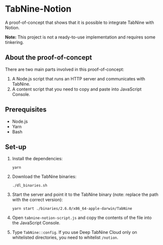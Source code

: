 # TabNine-Notion

A proof-of-concept that shows that it is possible to integrate TabNine with Notion.

**Note:** This project is not a ready-to-use implementation and requires some tinkering.

## About the proof-of-concept

There are two main parts involved in this proof-of-concept:

1. A Node.js script that runs an HTTP server and communicates with TabNine.
2. A content script that you need to copy and paste into JavaScript Console.

## Prerequisites

- Node.js
- Yarn
- Bash

## Set-up

1.  Install the dependencies:

        yarn

2.  Download the TabNine binaries:

        ./dl_binaries.sh

3.  Start the server and point it to the TabNine binary (note: replace the path with the correct version):

        yarn start ./binaries/2.6.0/x86_64-apple-darwin/TabNine

4.  Open `tabnine-notion-script.js` and copy the contents of the file into the JavaScript Console.
5.  Type `TabNine::config`. If you use Deep TabNine Cloud only on whitelisted directories, you need to whitelist `/notion`.
